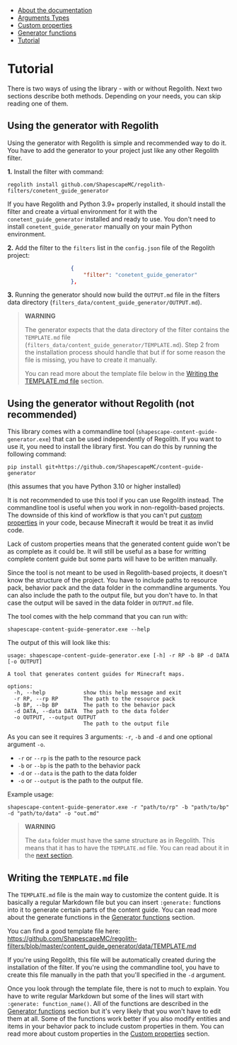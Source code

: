 <!-- doctree start -->
- [About the documentation](/docs/README.md)
- [Arguments Types](/docs/arguments_types.md)
- [Custom properties](/docs/custom_properties.md)
- [Generator functions](/docs/generator_functions.md)
- [Tutorial](/docs/tutorial.md)
<!-- doctree end -->

# Tutorial

There is two ways of using the library - with or without Regolith. Next
two sections describe both methods. Depending on your needs, you can
skip reading one of them.

## Using the generator with Regolith

Using the generator with Regolith is simple and recommended way to do it.
You have to add the generator to your project just like any other Regolith
filter.

**1.** Install the filter with command:
```
regolith install github.com/ShapescapeMC/regolith-filters/conetent_guide_generator
```

If you have Regolith and Python 3.9+ properly installed, it should install
the filter and create a virtual environment for it with the
`conetent_guide_generator` installed and ready to use. You don't need to install
`conetent_guide_generator` manually on your main Python environment.

**2.** Add the filter to the `filters` list in the `config.json` file of the Regolith
project:
```json
                    {
                        "filter": "conetent_guide_generator"
                    },
```
**3.** Running the generator should now build the `OUTPUT.md` file in the
filters data directory (`filters_data/content_guide_generator/OUTPUT.md`).

> **WARNING**
> 
>  The generator expects that the data directory of the filter contains the
> `TEMPLATE.md` file (`filters_data/content_guide_generator/TEMPLATE.md`).
> Step 2 from the installation process should handle that but if for some
> reason the file is missing, you have to create it manually.
> 
> You can read more about the template file below in the
> [Writing the TEMPLATE.md file](/docs/tutorial.md#writing-the-template.md-file) section.


## Using the generator without Regolith (not recommended)

This library comes with a commandline tool
(`shapescape-content-guide-generator.exe`) that can be used independently of
Regolith. If you want to use it, you need to install the library first. You can
do this by running the following command:

```
pip install git+https://github.com/ShapescapeMC/content-guide-generator
```
(this assumes that you have Python 3.10 or higher installed)

It is not recommended to use this tool if you can use Regolith
instead. The commandline tool is useful when you work in non-regolith-based
projects. The downside of this kind of workflow is that you can't put
[custom properties](/docs/custom_properties.md) in your code, because Minecraft
it would be treat it as invlid code.

Lack of custom properties means that the generated content guide won't be as
complete as it could be. It will still be useful as a base for writting
complete content guide but some parts will have to be written manually.

Since the tool is not meant to be used in Regolith-based projects, it doesn't
know the structure of the project. You have to include paths to resource
pack, behavior pack and the data folder in the commandline arguments. You
can also include the path to the output file, but you don't have to. In that
case the output will be saved in the data folder in `OUTPUT.md` file.

The tool comes with the help command that you can run with:
```
shapescape-content-guide-generator.exe --help
```
The output of this will look like this:
```
usage: shapescape-content-guide-generator.exe [-h] -r RP -b BP -d DATA [-o OUTPUT]

A tool that generates content guides for Minecraft maps.

options:
  -h, --help            show this help message and exit
  -r RP, --rp RP        The path to the resource pack
  -b BP, --bp BP        The path to the behavior pack
  -d DATA, --data DATA  The path to the data folder
  -o OUTPUT, --output OUTPUT
                        The path to the output file
```
As you can see it requires 3 arguments: `-r`, `-b` and `-d` and one optional
argument `-o`.

- `-r` or `--rp` is the path to the resource pack
- `-b` or `--bp` is the path to the behavior pack
- `-d` or `--data` is the path to the data folder
- `-o` or `--output` is the path to the output file.

Example usage:
```
shapescape-content-guide-generator.exe -r "path/to/rp" -b "path/to/bp" -d "path/to/data" -o "out.md"
```

> **WARNING**
>
> The `data` folder must have the same structure as in Regolith. This means that it has to have
> the `TEMPLATE.md` file. You can read about it in the
> [next section](/docs/tutorial.md#writing-the-template.md-file).

## Writing the `TEMPLATE.md` file

The `TEMPLATE.md` file is the main way to customize the content guide. It is
basically a regular Markdown file but you can insert `:generate:` functions
into it to generate certain parts of the content guide. You can read
more about the generate functions in the [Generator functions](/docs/generator_functions.md)
section.

You can find a good template file here: 
https://github.com/ShapescapeMC/regolith-filters/blob/master/content_guide_generator/data/TEMPLATE.md

If you're using Regolith, this file will be automatically created during the installation
of the filter. If you're using the commandline tool, you have to create this file
manually in the path that you'll specified in the `-d` argument.

Once you look through the template file, there is not to much to explain. You
have to write regular Markdown but some of the lines will start with
`:generate: function_name()`. All of the functions are described in the
[Generator functions](/docs/generator_functions.md) section but it's very
likely that you won't have to edit them at all. Some of the functions work
better if you also modify entities and items in your behavior pack to include
custom properties in them. You can read more about custom properties in the
[Custom properties](/docs/custom_properties.md) section.